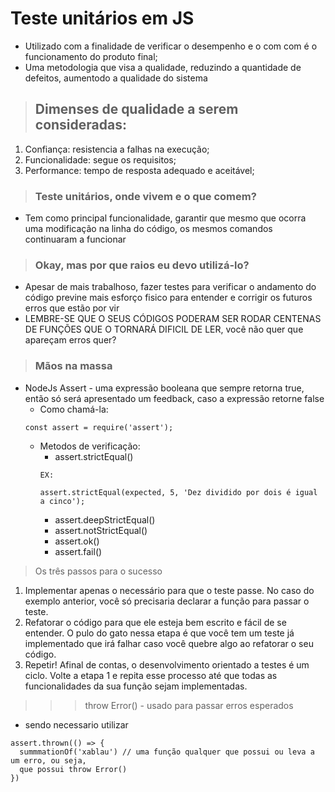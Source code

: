 # Teste unitários em JS
* Utilizado com a finalidade de verificar o desempenho e o com com é o funcionamento do produto final;
* Uma metodologia que visa a qualidade, reduzindo a quantidade de defeitos, aumentodo a qualidade do sistema

> ## Dimenses de qualidade a serem consideradas:
1. Confiança: resistencia a falhas na execução;
1. Funcionalidade: segue os requisitos;
1. Performance: tempo de resposta adequado e aceitável;

> ### Teste unitários, onde vivem e o que comem?
* Tem como principal funcionalidade, garantir que mesmo que ocorra uma modificação na linha do código, os mesmos comandos continuaram a funcionar

> ### Okay, mas por que raios eu devo utilizá-lo?
* Apesar de mais trabalhoso, fazer testes para verificar o andamento do código previne mais esforço fisico para entender e corrigir os futuros erros que estão por vir
* LEMBRE-SE QUE O SEUS CÓDIGOS PODERAM SER RODAR CENTENAS DE FUNÇÕES QUE O TORNARÁ DIFICIL DE LER, você não quer que apareçam erros quer?

> ### Mãos na massa

* NodeJs Assert - uma expressão booleana que sempre retorna true, então só será apresentado um feedback, caso a expressão retorne false
  * Como chamá-la:
  ``` 
  const assert = require('assert');
  ```
  * Metodos de verificação:
    * assert.strictEqual()
    ```
    EX:
    
    assert.strictEqual(expected, 5, 'Dez dividido por dois é igual a cinco');

    ```
    * assert.deepStrictEqual()
    * assert.notStrictEqual()
    * assert.ok()
    * assert.fail()

> Os três passos para o sucesso
1. Implementar apenas o necessário para que o teste passe. No caso do exemplo anterior, você só precisaria declarar a função para passar o teste.
1. Refatorar o código para que ele esteja bem escrito e fácil de se entender. O pulo do gato nessa etapa é que você tem um teste já implementado que irá falhar caso você quebre algo ao refatorar o seu código.
1. Repetir! Afinal de contas, o desenvolvimento orientado a testes é um ciclo. Volte a etapa 1 e repita esse processo até que todas as funcionalidades da sua função sejam implementadas.

>>> throw Error() - usado para passar erros esperados
- sendo necessario utilizar

```
assert.thrown(() => {
  summmationOf('xablau') // uma função qualquer que possui ou leva a um erro, ou seja, 
  que possui throw Error()
})
```